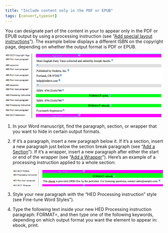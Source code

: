 ```yaml
---
title: "Include content only in the PDF or EPUB"
tags: [convert,typeset]
---
```

 
<html><body><section data-type="chapter" class="hsecchapter" data-hederis-type="hsecchapter" id="include-custom-content" data-pi-attrs="id: include-custom-content; data-tags: convert,typeset;" role="doc-chapter" data-tags="convert,typeset" data-author-name=" " data-book-title=" " title="Include content only in the PDF or EPUB"><p class="hblkp" data-hederis-type="hblkp" id="pzPiXxtA7">You can designate part of the content in your to appear only in the PDF or EPUB output by using a processing instruction (see &#8220;<a href="{% link _docs/custom-design.md %}" class="hspana" data-hederis-type="hspana" id="pEGajhFsM">Add special layout instructions</a>&#8221;). The example below displays a different ISBN on the copyright page, depending on whether the output format is PDF or EPUB.</p><img data-hederis-type="hblkimg" class="hblkimg" id="pTJUoACRd" src="/images/customcontent1.png" data-img-src="/images/customcontent1.png"/><ol class="hwprnumlist" data-hederis-type="hwprnumlist" id="pWVH8CbfR"><li class="hblkoli" data-hederis-type="hblkoli" id="liG2ltqDVI"><p class="hblkoli" data-hederis-type="hblklip" id="p4j9jql81">In your Word manuscript, find the paragraph, section, or wrapper that you want to hide in certain output formats.</p></li><li class="hblkoli" data-hederis-type="hblkoli" id="lijMP5NTlG"><p class="hblkoli" data-hederis-type="hblklip" id="pCItslmKy">If it&#8217;s a paragraph, insert a new paragraph below it. If it&#8217;s a section, insert a new paragraph just below the section break paragraph (see &#8220;<a href="{% link _docs/add-a-section.md %}" class="hspana" data-hederis-type="hspana" id="p3lXz2KTB">Add a Section</a>&#8221;). If it&#8217;s a wrapper, insert a new paragraph after either the start or end of the wrapper (see &#8220;<a href="{% link _docs/add-a-wrapper.md %}" class="hspana" data-hederis-type="hspana" id="pGrkQoR4F">Add a Wrapper</a>&#8221;). Here&#8217;s an example of a processing instruction applied to a whole section:</p><img data-hederis-type="hblkimg" class="hblkimg" id="p39qymOzz" src="/images/customcontent2.png" data-img-src="/images/customcontent2.png"/></li><li class="hblkoli" data-hederis-type="hblkoli" id="liG3SkOWJ8"><p class="hblkoli" data-hederis-type="hblklip" id="pLGOD5w5X">Style your new paragraph with the &#8220;HED Processing instruction&#8221; style (see Fine-tune Word Styles&#8221;).</p></li><li class="hblkoli" data-hederis-type="hblkoli" id="liJxcChULK"><p class="hblkoli" data-hederis-type="hblklip" id="phEZQ2n26">Type the following text inside your new HED Processing instruction paragraph: FORMAT=, and then type one of the following keywords, depending on which output format you want the element to appear in: ebook, print.</p></li></ol></section></body></html>
